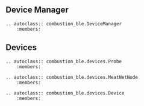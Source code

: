 Device Manager
--------------
```{eval-rst}
.. autoclass:: combustion_ble.DeviceManager
    :members:
```

Devices
-------
```{eval-rst}
.. autoclass:: combustion_ble.devices.Probe
    :members:

.. autoclass:: combustion_ble.devices.MeatNetNode
    :members:

.. autoclass:: combustion_ble.devices.Device
    :members:
```